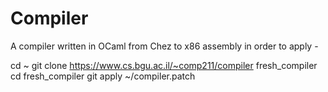 # Compiler
A compiler written in OCaml from Chez to x86 assembly
in order to apply -

cd ~
git clone https://www.cs.bgu.ac.il/~comp211/compiler fresh_compiler
cd fresh_compiler
git apply ~/compiler.patch
